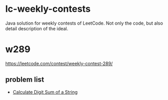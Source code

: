 # lc-weekly-contests
Java solution for weekly contests of LeetCode. Not only the code, but also detail description of the ideal.

# w289

https://leetcode.com/contest/weekly-contest-289/

## problem list

* [Calculate Digit Sum of a String](src/main/java/org/sherlockyb/lc/weekly/contests/w289/calculateDigitSumOfAString)

